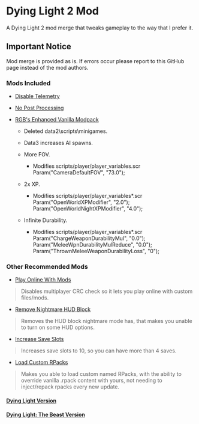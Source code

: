 # Dying Light 2 Mod

A Dying Light 2 mod merge that tweaks gameplay to the way that I prefer it.

## Important Notice

Mod merge is provided as is. If errors occur please report to this GitHub page instead of the mod authors.

### Mods Included

* [Disable Telemetry](https://www.nexusmods.com/dyinglight2/mods/20)
* [No Post Processing](https://www.nexusmods.com/dyinglight2/mods/31)
* [RGB's Enhanced Vanilla Modpack](https://www.nexusmods.com/dyinglight2/mods/1729)

  * Deleted data2\scripts\minigames.

  * Data3 increases AI spawns.

  * More FOV.

    * Modifies scripts/player/player\_variables.scr  
      Param("CameraDefaultFOV", "73.0");

  * 2x XP.

    * Modifies scripts/player/player\_variables\*.scr  
      Param("OpenWorldXPModifier", "2.0");  
      Param("OpenWorldNightXPModifier", "4.0");

  * Infinite Durability.

    * Modifies scripts/player/player\_variables\*.scr  
      Param("ChargeWeaponDurabilityMul", "0.0");  
      Param("MeleeWpnDurabilityMulReduce", "0.0");  
      Param("ThrownMeleeWeaponDurabilityLoss", "0");

### Other Recommended Mods

* [Play Online With Mods](https://www.nexusmods.com/dyinglight2/mods/1453)

> Disables multiplayer CRC check so it lets you play online with custom files/mods.

* [Remove Nightmare HUD Block](https://www.nexusmods.com/dyinglight2/mods/1527)

> Removes the HUD block nightmare mode has, that makes you unable to turn on some HUD options.

* [Increase Save Slots](https://www.nexusmods.com/dyinglight2/mods/1528)

> Increases save slots to 10, so you can have more than 4 saves.

* [Load Custom RPacks](https://www.nexusmods.com/dyinglight2/mods/1733)

> Makes you able to load custom named RPacks, with the ability to override vanilla .rpack content with yours, not needing to inject/repack rpacks every new update.

#### [Dying Light Version](https://github.com/Biblioklept/dying-light-mod/releases/latest)

#### [Dying Light: The Beast Version](https://github.com/Biblioklept/dying-light-the-beast-mod/releases/latest)

